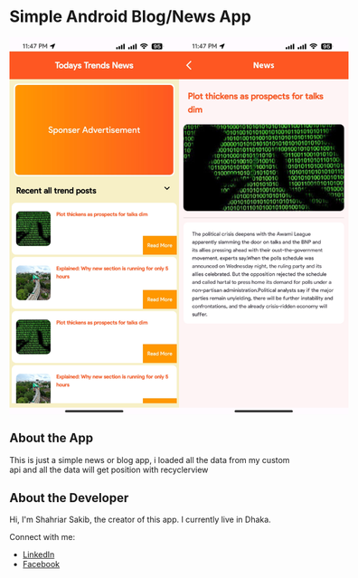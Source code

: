 # Simple Android Blog/News App

<div style="display: flex; justify-content: space-between;">
  <img src="screenshots/screenshot1.jpg" alt="Screenshot 1" width="300"/>
  <img src="screenshots/screenshot2.jpg" alt="Screenshot 2" width="300"/>
</div>

## About the App

This is just a simple news or blog app, i loaded all the data from my custom api and all the data will get position with recyclerview


## About the Developer

Hi, I'm Shahriar Sakib, the creator of this app. I currently live in Dhaka.

Connect with me:
- [LinkedIn]([your-linkedin-profile](https://www.linkedin.com/in/shahriarsakib-code/))
- [Facebook]([your-twitter-profile](https://www.facebook.com/shahriarsakib.bro7/))


